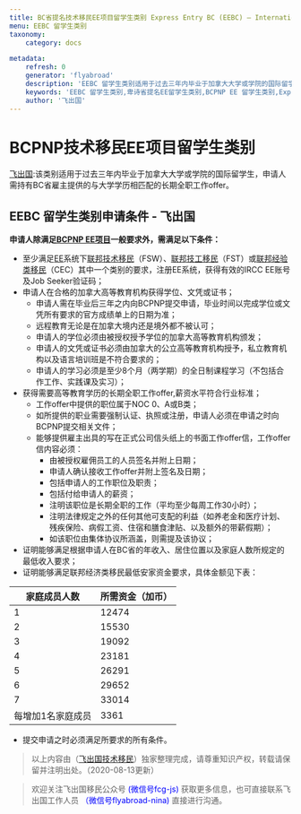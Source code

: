```yaml
---
title: BC省提名技术移民EE项目留学生类别 Express Entry BC (EEBC) – International Graduate
menu: EEBC 留学生类别
taxonomy:
    category: docs

metadata:
    refresh: 0
    generator: 'flyabroad'
    description: 'EEBC 留学生类别适用于过去三年内毕业于加拿大大学或学院的国际留学生，申请人需持有BC省雇主提供的与大学学历相匹配的长期全职工作offer，不需要相关工作经验，就可以申请。'
    keywords: 'EEBC 留学生类别,卑诗省提名EE留学生类别,BCPNP EE 留学生类别,Express Entry BC (EEBC) – International Graduate,BC省快速通道留学生移民'
    author: '飞出国'
---
```


# BCPNP技术移民EE项目留学生类别

[飞出国](/home):该类别适用于过去三年内毕业于加拿大大学或学院的国际留学生，申请人需持有BC省雇主提供的与大学学历相匹配的长期全职工作offer。

## EEBC 留学生类别申请条件 - 飞出国

**申请人除满足[BCPNP EE项目](/ca/bc/BCPNP-EE)一般要求外，需满足以下条件：**

* 至少满足[EE](/ca/ee)系统下[联邦技术移民](/ee/fsw)（FSW）、[联邦技工移民](/ee/fst)（FST）或[联邦经验类移民](/ee/cec)（CEC）其中一个类别的要求，注册EE系统，获得有效的IRCC EE账号及Job Seeker验证码；
* 申请人在合格的加拿大高等教育机构获得学位、文凭或证书；
    * 申请人需在毕业后三年之内向BCPNP提交申请，毕业时间以完成学位或文凭所有要求的官方成绩单上的日期为准；
    * 远程教育无论是在加拿大境内还是境外都不被认可；
    * 申请人的学位必须由被授权授予学位的加拿大高等教育机构颁发；
    * 申请人的文凭或证书必须由加拿大的公立高等教育机构授予，私立教育机构以及语言培训班是不符合要求的；
    * 申请人的学习必须是至少8个月（两学期）的全日制课程学习（不包括合作工作、实践课及实习）；
* 获得需要高等教育学历的长期全职工作offer,薪资水平符合行业标准；
    * 工作offer中提供的职位属于NOC 0、A或B类；
    * 如所提供的职业需要强制认证、执照或注册，申请人必须在申请之时向BCPNP提交相关文件；
    * 能够提供雇主出具的写在正式公司信头纸上的书面工作offer信，工作offer信内容必须：
        * 由被授权雇佣员工的人员签名并附上日期；
        * 申请人确认接收工作offer并附上签名及日期；
        * 包括申请人的工作职位及职责；
        * 包括付给申请人的薪资；
        * 注明该职位是长期全职的工作（平均至少每周工作30小时）；
        * 注明法律规定之外的任何其他可支配的利益（如养老金和医疗计划、残疾保险、病假工资、住宿和膳食津贴、以及额外的带薪假期）；
        * 如该职位由集体协议所涵盖，则需提及该协议； 
* 证明能够满足根据申请人在BC省的年收入、居住位置以及家庭人数所规定的最低收入要求；
* 证明能够满足联邦经济类移民最低安家资金要求，具体金额见下表：

家庭成员人数 | 所需资金（加币）
------- | -------
1 | 12474
2 | 15530
3 | 19092
4 | 23181
5 | 26291
6 | 29652
7 | 33014
每增加1名家庭成员 | 3361

* 提交申请之时必须满足所要求的所有条件。

> 以上内容由（[飞出国技术移民](http://js.flyabroad.com.hk)）独家整理完成，请尊重知识产权，转载请保留并注明出处。（2020-08-13更新）

> 欢迎关注飞出国移民公众号 <font color=Blue>(微信号fcg-js)</font> 获取更多信息，也可直接联系飞出国工作人员 <font color=Blue>（微信号flyabroad-nina)</font> 直接进行沟通。